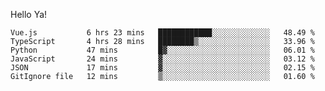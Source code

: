 Hello Ya!

<!--START_SECTION:waka-->

```text
Vue.js           6 hrs 23 mins   ████████████░░░░░░░░░░░░░   48.49 %
TypeScript       4 hrs 28 mins   ████████▒░░░░░░░░░░░░░░░░   33.96 %
Python           47 mins         █▓░░░░░░░░░░░░░░░░░░░░░░░   06.01 %
JavaScript       24 mins         ▓░░░░░░░░░░░░░░░░░░░░░░░░   03.12 %
JSON             17 mins         ▓░░░░░░░░░░░░░░░░░░░░░░░░   02.15 %
GitIgnore file   12 mins         ▒░░░░░░░░░░░░░░░░░░░░░░░░   01.60 %
```

<!--END_SECTION:waka-->
